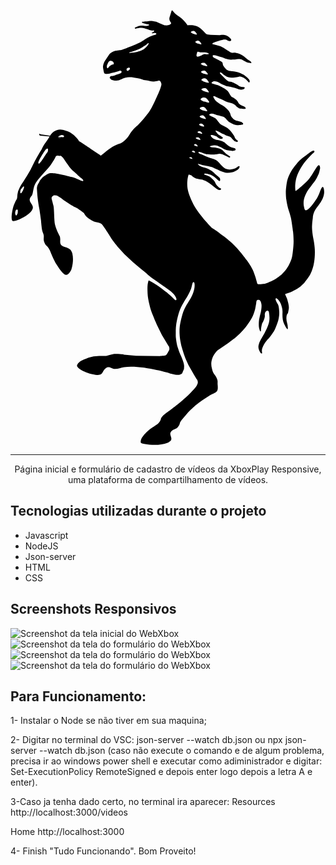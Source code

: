 <p align="center"> <svg role="img" aria-labelledby="ferrari-logo-svg-title" viewBox="0 0 162 224">
            <path
                d="M160.2 91.2c-.9 1.2-1.3 3.6-2.6 5.6-1.8 2.8-4.4 6.2-5.7 6.2-.7 0-.9-1.6-.9-1.6s-.9-2.7.6-6.1c1.1-2.4 1.7-3.1 3.1-4.9 1.3-1.7 2.1-2.6 3-4.4.8-1.6 1-1.9 1.5-4.4.1-.6-.1-1.9-.7-1.8-.8 0-3 4.8-5.3 7.5-2.2 2.5-6.3 5.7-6.3 5.7s-.4.3-.4-.5c-.1-.7-.2-2.8.2-4.7.4-1.9 1-3.8 2.7-6.7 1.9-3.3 4.3-5.6 5.5-6.8.5-.5 2-1.4 1.2-1.9-.7-.4-2.8 1.4-4.4 2.6-2 1.5-2.7 1.9-4.7 4.3s-2.5 3.4-2.5 3.4-1.9 3.1-2.4 6.1c-.5 3-.5 4.7-.5 4.7s0 2.7.3 4.3c.2 1.7.9 4.3.9 4.3s1 2.9 1.4 4.7c.4 1.8 1.1 7.1 1.1 7.1s.5 3.8.2 7.4c-.3 3.6-.6 5.7-1 6.8-.4 1.1-1.5 4-3.3 6-1.7 1.9-2.1 2.2-2.1 2.2s-1.8 1.5-3.3 2.3c-1.5.8-3.7 1.8-4.7 2.1-1 .2-2.4.3-2.5.3h-1.3l-.4-.3-.2-.8s-1-3.9-2.2-6.4c-1-2.1-3.1-5-3.1-5s-3.6-4.9-6.4-7.6c-3.2-3.2-6.8-5.6-9-7.3-.8-.6-2.6-1.7-2.6-1.7s-7.3-7.3-9.9-13.1c-1.8-4-3-6.9-2.5-11.3.1-1 .5-2.9.7-2.9l1.3.4c.1.1 1.3 1.2 2.4 1.6.6.2 1.7.4 1.7.4s.9.1 1.4.2c.5.2 1.4.5 2 .8.6.3 1.5.9 1.5.9l1.7 1.3 1.8 1.4s1 .7 1.3.8c.3.1.5.2.6.2h.4s.4-.1.5-.5c.1-.5-.5-.1-1.4-1.1-1-.9-1.4-1.7-1.4-1.7s-.2-.8-1-1.7c-.8-.9-1.8-1.7-1.8-1.7s-.7-.5-1.7-.8c-1-.3-1.3-.3-1.4-.7-.1-.4 1.2-.2 1.2-.2s1.5.2 2.7.8c1.2.6 1.9 1.3 1.9 1.3l.8.7.5.5.5.3s.5.5.6-.2c.1-.6-.1-1.1-.2-1.2l-.5-.5-2-1.7c-.6-.6-1-1-1.6-1.4-.6-.4-1.5-1-2.6-1.4-1-.4-1.6-.3-2.6-.8-.7-.3-1.3-.5-1.7-1.1-.1-.1-.6-.5.3-.3.9.2 1.5.5 2.5.7 1.6.4 2.6.4 4.1.9.6.2 1.4.6 1.4.6l1.9.8s2.6 1.4 4.4 1.5 3.3-.3 3.9-.6c.6-.2 1.7-.9 2-1.2s.5-.6.5-.6l.2-.5v-.4c-.5-.6-1.5 1-3.1 1.3-1.7.3-1.6.5-2.7.3-1.2-.2-1.9-.5-2.8-1.4-1.6-1.5-2.2-2.9-4.3-3.8-.9-.4-2.5-.8-2.5-.8s-2.2-.7-3.4-1.4c-.9-.5-2.8-.8-2.2-1.6.3-.4 2.7 1 4.5 1.2 1.3.2 2.2.1 3.2.1s2.4-.3 2.6-.3c.2-.1 1 0 1.7.2s1.1.5 1.8.8c.7.3 1.5.8 1.7.8l.4.1.2-.2.1-.2-.1-.2-.3-.2-.6-.4s-.9-.5-1.7-1.3c-.8-.8-1.5-1.7-2.7-2.1-1.2-.4-2.6-.6-2.6-.6l-1.4-.1-.6-.1s-1-.3-.2-.5 1.2-.3 1.4-.3c.1-.1 1.5-.2 2.3.1.8.3 2.1 1 2.2 1 .1.1 1.3 1 2.6 1.3 1.3.3 3 .4 3 .4l.8-.2.4-.1.3-.2-.1-.5s0-.4-.6-.5c-.6-.1-1.8-.3-2.9-1.1-1.1-.8-1.9-1.6-1.9-1.6s-.8-.7-2.4-1.1c-1.5-.4-2-.4-2-.4l-.5-.2-1.1-.5s-.5-.3-.9-.8-1-1.4.7-.9c1.7.5 2.1.8 2.1.8s.9.9 1.7 1c.5.1.9.2 1.2-.2.5-.5-.9-1.1-1.9-1.8-.8-.5-1.6-1.8-1.6-1.8s-.6-.5.3-.3c.9.2 2.5 1.2 2.5 1.2s.8.4 1.2.5c.3.1 1.1.6 1.5.8.3.1 1.2.3 1.8.6.8.5 1.2 1.3 1.6 1.6.4.3.7.8 1.2.9.5.1.6.3.9.1.3-.2.4-.3.4-.3s.1-.2-.4-.5-1.1-1.1-1.1-1.1l-.2-.4-.1-.4-.5-.8-.9-1.3s-1.4-1.9-2.7-2.6c-1.2-.7-2.1-1.1-2.1-1.1s-.6-.3-.9-.5c-.5-.4-.7-.7-1.1-1.2-.5-.6-.7-1-1.3-1.6-1.1-1.1-4.5-1.7-3.2-2.5.7-.4 1.6-.2 2-.1.4.1 1.3.5 2.2.8.6.2 1 .2 1.6.4.6.2 1.3.3 1.6.5.3.2.6.6.8.7.1.1.9 1.4 2.3 2.1s2.1 1.2 3.5 1.3c1.1.1 2.9-.3 2.9-.3s.5-.2.1-.7c-.5-.5-.5-.6-.9-.7-1.6-.6-2.9-.4-4.1-1.6-.5-.5-.7-.6-1.1-1.4-.4-.8-.2-1-.5-1.5-.2-.5-.7-1.2-.7-1.2s-1.5-1.8-3.1-2.7c-1.7-.9-2.9-1.8-3.1-2-.3-.2-.9-1-.9-1l-.5-.8-.3-.6c-.2-1.1 1.8.3 2.9.7 1.8.6 2.7 1.4 4.5 2 1 .3 1.6.3 2.6.7 1.7.7 2.2 2.4 4 2.6 1 .1 3 .5 2.6-.4-.4-1-2.4-1-3.4-2.2-.5-.5-.5-1-1-1.5-.8-1-2.7-1.9-2.7-1.9s-.6-.5-1.3-1.9c-.6-1.4-2.1-2.4-4.8-3.7-1.8-.9-5.4-1.1-4-2 .8-.6 1.5-.5 2.6-.2 1.1.4 1.5.9 2.4 1.3.9.4 1.3.5 1.5.6.2.1.9.4 1.2.4.2.1 1.7.3 2.1.4l2 .5 1.6.6s.8.3 1.3.3 1.3-.2 1.3-.2l.6-.4.1-.2s.3-.5-.5-.6c-.7-.1-1.1-.1-1.2-.1l-.7-.2-.3-.1s-1.4-1.1-2.6-1.6c-1.3-.5-1.5-.6-1.5-.6l-.5-.1-.6-.1s-.5 0-1.3-.7-1.1-1.1-1.8-1.8l-.9-.9s-.8-.6-.8-1.1c.1-.8 1.8.9 1.8.9l1.2.8s1 .7 2.8.8c1.8.1 4-.5 4-.5s.3-.2 1.3.1c1 .3 1.8.9 1.8.9l.8.7 1.2 1.3.2-.1c.1-.1.6-.6-.3-1.7-.9-1.1-2.4-2.1-2.4-2.1s-2-1.2-4-1.6c-2-.4-2.9-.4-2.9-.4s-1.5 0-2.4-1c-.9-1-1.5-2-1.5-2L109 27s-.5-.6-1.5-1c-.9-.4-1.9-1-1.9-1s-1.5-.5-1.6-1.2c-.3-1.3 2.5 0 4 .3 1.4.3 2 .8 3.4 1.1 1.2.3 1.9.4 3.2.3.7 0 1.1-.1 1.8-.2.7 0 1.2-.1 1.9 0 1 .2 1.4.7 2.4 1.1.6.3.9.6 1.6.7.6.1 1.8.5 1.6-.1l-.3-.4c-.5-.7-1.1-.7-1.7-1.2-1.3-1-1.9-1.8-3.4-2.5-1-.5-1.6-.7-2.7-.9-.8-.1-1.4.1-2.2-.1-.9-.3-1.2-.7-2.1-1.2-1.4-.8-2.2-1.5-3.7-2.1-1-.4-2.7-.8-2.7-.8l-.7-.1-.3-.1c-1.4-.5 2.5-1.6 4.3-2.1.9-.2 1.3-.4 2.2-.3.8.1 1.7 1.2 2.6.7 1.3-.7-1.5-2.6-2.4-2.9-1.2-.5-3.3-.1-3.3-.1l-4.6-.1-1.3-.2s-.8 0-1.4-.7c-.6-.7-2.9-3.5-5.5-3.9-2.7-.4-3.5 0-3.7-.2-2.3-3.6-4.7-4.4-6.5-6.1C84 1.2 83.2.1 83 .2c-.2.1-.5 1.6-1 2.9-.6 1.5-.2 2.2.1 2.8.4.6.9 1-.1 1.6-1 .6-2.3.4-2.3.4s-1.1-.2-2-.7c-.9-.4-2.8-1.2-2.8-1.2s-1.8-.5-3-.4-1.3.2-2.2.3c-.5 0-.7 0-1.2.1-.4.1-.9-.2-.9.3s1 .5 1.7.8c.7.3 2.3.3 2 .7-.4.4-1.9.5-2 .4-.1 0-1.1-.2-1.9-.2-1.3.1-1.4.1-3.3 1-.3.1-.2.8.4.6.7-.2 1.7-.4 2.8-.4 1.2 0 1.9.4 3.1.7 1 .3 1.1.5 2.6.7.3 0 .9-.2.9.2 0 .2-.4.5-.4.5s-.9.2-.8.5c.2.4 1 0 1.4 0 .4 0 1 .1.9.5l-.2.3c-1.1.3-1.7.5-2.7.9-2.5 1-3.5 2.2-5.9 3.4-2.3 1.1-6 2.5-6 2.5s-1.1.6-2.7 1-1.7.3-2.8.5c-1.1.1-1.6.3-2.5.8-.6.3-.9.6-1.4 1.1l-1.4 2.1-.8 1.2c-.2.4-.4.6-.5 1-.2.5-.3.7-.4 1.2-.3 1.2 0 1.9.2 3.1.1.3.1.5.2.8.1.3.5.6.5.6l.4.1s1.4-.1 2.3-.3c.9-.2 2.2-.5 2.2-.5l1.7-.5 1.1-.4s.7 0 .8.4c.1.3-.2.8-.2.8s-.6.3-1.1.5c-.5.2-1.7.5-1.8.6l-1.3.4-1.1.1s-.2.1-.4.4c-.2.3-.2.3-.2.5.2.2.3.4.5.6.4.3.6.5 1.1.6.7.3 1.1.2 1.8.2 1 0 1.6-.2 2.5-.6.8-.5 1.1-.5 2.2-.9.3-.1.9-.2 1.1-.2 1.9-.2 3 .1 4.9.4 1.9.3 2.8.9 4.7 1.2 2 .3 3.2.9 5.3.4 1-.2 1.6-.7 2.1.3.5.9.4 1.4.4 1.4s0 .6-.7 2.5-2.9 6.6-2.9 6.6l-1.5 3s-1.2 2.4-4 5.5-3 3.3-3 3.3-1.5 1.1-3 3-1.5 2.6-2.9 4c-.9.9-1.4 1.4-2.5 2.1s-2.4.5-5.9 2.9c-3 2.1-4.6 3.8-4.8 3.7-.2-.1-1.2-.9-1.6-1.1-.3-.2-6.1-4.1-6.1-4.1l-2.4-1.6-1.1-.7-.2-.4-.6-.8s-.9-1.1-2-2c-1.1-1-2.3-1.8-4.1-2.2-1.7-.5-2.8-.8-4.5-.2-1.1.4-1.7.8-2.5 1.6-1 1-1.2 1.8-2 3s-1.6 2.3-2 2.9c-.4.6-1.2 2.2-1.2 2.2s-2 3.2-3.1 5.3c-1.3 2.3-1.8 3.7-3 5.9-1.9 3.5-4.6 7.1-5.3 8.7-.7 1.6-.8 1.8-.8 1.8s-.2.9-.3 1.5c-.1.6-.1 1.6-.2 2-.1.5-.4 1-.5 1.1-.1.1-1.2 2.4-1.6 3.9-.4 1.5-1.3 6.2-.2 6.8 1.1.6 9.2-2.9 10.3-6.3.7-2.2-2.2-3.3-1.4-5.3.3-.7.5-.8 1-1.5.8-1.3.5-4 2-6.5 1.1-1.8 3.3-4.1 6.3-7.5 1.9-2.1 3.7-5.5 3.7-5.5s.4-1.2 1.2-1c.9.2 1.7.1 1.7.1l.4.3.8.8 1.2 1.8s2 2.9 2.7 3.7c.7.8 1.4 1.4 2.4 2.2 1.1 1 1.5 1.5 2.9 2.6 2 1.6 1.3 2.2-1.3.8-.9-.5-2.3-1-3.4-1.3-1.2-.3-5.7-1.5-8-1.8-2.2-.3-2.6-.2-2.6-.2s-1.1-.1-2.4.7c-1.3.8-2 1.4-2 1.4s-1.5 1.7-1.6 2c-.1.3-.8 1.5-.8 1.5s-.4.6-.5 1.3c-.2.7-.1 1.4-.1 1.4l.1 1.5.1 1.4s.3 3.5 1 7c.2 1 .4 2.6.4 2.6l.5 3.6s.3 3.8.6 5.1c.3 1.2.5 1.3.7 2.1.4 1.5-.3 2.2.4 4s1.3 1.6 2 2.7c.5.8.7 1 1.1 2 .4 1 1.7 4.3 3.2 6.7 1.6 2.5 3.7 5.6 5.1 5.3 1.4-.3 2.4-2.5 2.4-2.5s1.6-4.3.6-8.5c-1-4.3-5.6-2.3-6.2-5.4-.1-.7 0-1.8 0-1.8s-.1-1.3-.3-1.7c-.2-.4-1.8-3.4-2.4-5.9-.5-1.9-.4-8-.8-9.7-1.1-4.4-1.2-4-.6-4.8.7-.8 1.3-.6 1.3-.6l.9.1.7.3s.8.5 1.3.8c.4.3 1.8 1.4 1.8 1.4l3.4 2.2s1.9 1.1 2.7 1.5c.8.4 1.5.9 1.5.9l.9.6 1.5 1.1.3.3.2.4s.7 1.6 3.7 3.3c2.4 1.4 4.5 1 5.4 2.1.2.2 1.9 2.5 2.7 3.9 1 1.6 2.2 3.5 2.6 4.1s2.9 3.7 2.9 3.7l3.3 3.6 4.3 4 3.9 3.3 2.5 2s2.2 2.1 4.7 3.8c2.4 1.6 2.5 1.8 4.1 2.9 1.2.8 2.8 1.9 4.4 3.1 1.6 1.3 3.4 3.7 2.7 4.5-.5.3-1.4-1-3.1-2.5-1.4-1.2-2.1-1.8-3.5-2.8-1.8-1.4-2.7-2.1-4.7-3.3-1-.6-2.8-1.7-2.9-1.5-.7 2.1-.6 4.1-.5 6.7.1 1.8.4 3.6 1 5.9.5 2.2 1 3.4 1.8 5.5s2.3 5.4 2.3 5.4l2.3 4.6 2.1 3.5 1.1 1.8.4.6s.5 1.2 0 2-1.1 2.5-2 2.6c-.9.2-3 .3-3 .3l-11.9-.2-6.2-.5s-.7-.4-4.3-.4c-2.1 0-3.8.9-5 1-1 .1-5.9-.3-9.2 1-3.1 1.3-4.5 1.6-5.6 3.6-.8 1.5 3.9 3.9 7.8 4.8 6.3 1.4 4.5-1.3 6.9-3 .3-.2.4-.4.7-.5 1.6-.5 2.5.8 4.1.8 1.8 0 2.8-.6 4.6-.9 9.1-1.2 23.3 3.1 23.3 3.1s3.5 1.1 5.1.8c1.9-.4 1.5-1.1 2.1-2.2.5-.9.3-1.1.4-2.1 0-.6-.1-.9-.2-1.5-.4-1.7-1.5-4.1-1.5-4.1s-.8-1.8-1.1-2.7c-.4-1.3-.8-2.1-1-3.5-.6-3.7-.5-3.4-.5-5.5 0-3.8.4-5.9 1.4-9.6 1.5-5.4 4.3-7.7 6.4-12.9.6-1.4.6-3.4 1.3-3.6.8-.1.7 2.5.3 4-1.3 5.2-4.5 7.4-6 12.7-1.1 4.1-1.7 6.5-1.4 10.7.1 2.3 1 5.9 1 5.9s1.2 4 1.8 5.5c.6 1.5 1.8 4 1.8 4l2.7 4.8 1.4 2.3s1 .9.5 2.4-1.5 2.4-2.7 3.7c-3.4 4-11.3 9.9-13.3 11.3-2.8 2.1-2.7 2.7-2.9 3.3-1.1 3.2-4.3 3.3-7.8 7.1-.8.8-2.9 3-2.5 4.9.2.7 8.8 2.2 13.8.1 3.9-1.7.5-3.6 1.6-5.5.8-1.4 2.8-1.4 3.7-2.6 1.5-2 .5-1.9 1.8-3.5 4.3-5.2 7.1-8.2 14.8-12.9.7-.4 2-1 2-1s1.1-.5 1.5-1.1c.5-.8.4-1.5.4-2.4 0-.6-.1-.9-.1-1.5 0-.7.1-1.1-.1-1.8-.2-1.1-.9-2-1.3-2.6-.4-.5-1.1-1.4-1.5-3.3-.5-1.9-.5-3.5.3-5.6.8-2.1 2.6-3.8 2.6-3.8l4.5-3s3.9-2.8 5.1-3.9c1.3-1.1 3.8-3.4 5.6-6 2.1-2.9 3.2-4.7 4.1-8.2.3-1.3.6-3.3.6-3.3s0-1.4.8-1.5c.8-.1 1 .2 1 .2s.7.4.9 2.4c.1 2-.5 4.3-.5 4.3s-.6 2.3-.8 3.7c-.1.9-.1 1.4-.1 2.4 0 1.7.7 3.1.7 3.1s.4.3.4-.4c0-.8.2-2 .5-3.2.3-1 .5-.8 1.1-2.5.8-2.2.1-2 .5-3.3.2-.6.7-1.2 1.3-1.2.6 0 .7.8.7.8s.6 2.6.1 5-2.3 5.7-2.3 5.7l-1.4 2.4s-1 1.7-1.4 2.8c-.4 1.2-.5 1.7-.3 2.8.3 1.2 1.2 2.8 1.7 2.5.4-.3-.6-1.3.6-3.7 1.2-2.4 2.8-3.9 2.8-3.9s2.2-2.6 3.2-4.6c.9-1.8 1.8-4.7 1.8-4.7s.7-2.6.5-4.8c-.1-2.1-.5-3.2-.5-3.2l-.9-1.6-.5-1.2.2-.7c.2-.1.9.4 1.5 1.2.6.8 1.2 1.8 1.5 3.2.3 1 .4 1.9.4 2.8 0 .8-.3 4.1.9 6.2.5 1 1.7 3.3 1.8 2.3.2-2.3-.8-3.4-.7-5.5.1-2.4.7-1.8.9-3 .2-1.3.5-1.6.3-3.3-.2-1.6-.9-3.7-.9-3.7l-.7-1.6-.3-.6s.2-.3.5-.3l2.4-.8s3.1-1.4 4.3-2.4c1.3-.9 2.8-2.5 2.8-2.5s2-2.5 3-4.3c2.4-4.5 2.4-10.2 2.3-12.8-.1-2.5-.8-5.8-.8-5.8s-.8-4-.6-6.6c.2-2.6.4-3.8.4-3.8s-.1-2.6 2.1-5.4c2.2-2.8 3.2-4.6 3.6-6.7.4-1.8-.2-4.7-1-3.6zM94 73.2c-.3 0-.7-.4-.7-.4s-.1-.1.2-.3c.3-.2.7-.1.7-.1l.3.1.5.7c-.1.3-.7.1-1 0zm1.2-3.3c-.3-.1-.8-.4-.8-.4s-.1-.2.2-.4c.3-.2.8-.1.8-.1l.3.2c.1.1.6.6.6.8 0 .3-.7 0-1.1-.1zm1.1-3.4c-.4-.1-1-.5-1-.5s-.1-.2.3-.4 1-.1 1-.1l.4.2c.2.2.7.7.7 1-.1.3-1-.1-1.4-.2zm.9-3.1c-.4-.1-1-.5-1-.5s-.1-.2.3-.4 1-.1 1-.1l.4.2c.2.2.7.7.7 1-.1.2-1-.2-1.4-.2zm.9-3.7c-.5-.1-1.1-.6-1.1-.6s-.1-.2.3-.5 1.1-.1 1.1-.1l.4.2c.2.2.8.8.8 1.1 0 .4-1.1-.1-1.5-.1zm.6-4c-.6-.1-1.4-.7-1.4-.7s-.2-.3.4-.6c.5-.3 1.3-.2 1.3-.2l.5.3c.2.2.9 1 1 1.4 0 .4-1.2-.1-1.8-.2zm.4-4c-.7-.1-1.7-.9-1.7-.9s-.2-.3.4-.7c.6-.4 1.6-.2 1.6-.2s.3.1.6.3c.3.3 1.1 1.2 1.2 1.7.1.5-1.4-.1-2.1-.2zm.6-4.6c-.8-.1-1.9-1-1.9-1s-.2-.4.5-.8c.7-.5 1.8-.2 1.8-.2s.4.1.7.4c.3.3 1.3 1.4 1.4 1.9 0 .6-1.7-.2-2.5-.3zm-.4-18.6c-.6-.1-1.4-.7-1.4-.7s-.2-.2.4-.5c.6-.3 1.4-.1 1.4-.1s.3.1.5.3c.2.2 1 .9 1 1.3 0 .3-1.3-.2-1.9-.3zm2.2 4.5c.1.4-1.3-.1-2-.2-.6-.1-1.5-.8-1.5-.8s-.2-.3.4-.6c.6-.4 1.4-.2 1.4-.2s.3.1.6.3c.3.3 1 1.1 1.1 1.5zm-2.9 7.4c.6-.4 1.6-.2 1.6-.2s.3.1.6.3c.3.3 1.1 1.2 1.2 1.7.1.5-1.4-.1-2.1-.3-.7-.1-1.7-.9-1.7-.9s-.2-.2.4-.6zm1.3-3.4c-.7-.1-1.7-.9-1.7-.9s-.2-.3.4-.7c.6-.4 1.6-.2 1.6-.2s.3.1.6.3c.3.3 1.1 1.2 1.2 1.7.1.6-1.4 0-2.1-.2zm1.3-15c.8.2 1 .7.6.7-.4.1-.6.1-.9.1-.9 0-.8-.4-2 .2-1.2.6-.3.3-2 .9-1.6.6-1.2-1-1.2-1s.1-.3.3-1.1 1.2 0 1.9 0c1.3 0 2.4 0 3.3.2zm-4.5-6.2l.5.3c.2.2.9 1 1 1.4.1.4-1.2-.1-1.7-.2-.6-.1-1.4-.7-1.4-.7s-.2-.3.4-.6c.5-.4 1.2-.2 1.2-.2zM93.1 11c.5-.3 1.3-.2 1.3-.2l.5.3c.2.2.9 1 1 1.4.1.4-1.2-.1-1.7-.2-.6-.1-1.4-.7-1.4-.7s-.2-.3.3-.6zm-1 64.8c.3-.2.7-.1.7-.1l.3.1.5.7c0 .2-.6-.1-.9-.1-.3 0-.7-.4-.7-.4s-.2-.1.1-.2zM52 28.2c-.3.2-.5.3-.9.6-.5.4-1 1.4-1.3 1.1-.4-.3-.2-1.4-.2-1.4s.3-.8.7-1.6c.5-.8 1.1-.8 1.1-.8.6 0 1.7.4 1.7 1.3.1.9-.6.5-1.1.8zm8.2 3.1s-.4.1-.5-.6c-.1-.7.5-.8.5-.8s1.2-.6 1.2.2c.1.7-1.2 1.2-1.2 1.2zm10.7-13.6s-1.3 2.1-3.1 2.9c-1.8.8-3 1.2-6.4 1.5-.5 0-.3-.3-.3-.3s3.9-1.1 6.1-2.3c1.2-.7 2.6-1.6 3-2 1.4-1.2.7.2.7.2zM3.7 104.3c0 .5-.6 1.4-.8 1.4-.2 0-.6-.9-.5-1.4.1-.5.2-1.9 1-1.7.6.1.3 1.2.3 1.7zM6.3 93s-.9 1.9-1.2 1.1c-.3-.7.3-2 .3-2 .8-.7 1.1-1.7 1.5-1.3.3.4-.6 2.2-.6 2.2zm12.4-19.5c-.9 1-3.7 6.3-4.3 5.4-.6-.7 2.7-5.7 3.4-6.7.7-1.1 1.3-.9 1.3-.9l.2.2c-.1 0 .3 1-.6 2zm7.5-7.9s-2 .4-1.7-.3c.4-.7 1.8-1 1.8-1 1.1.2 1.3.3 1.2.8.1.5-1.3.5-12-1.1-.8-.9-1 .2-.3.6-.2.6-.2s3.4.6 5.6.7c1.6.1 2.4.2 4 .1.9 0 .4-.1 1.8-.1.5-.1.2.6-.2.7zm9.5-2.8c-.1.1-.7.3-1.2.4-.6.1-.3-.4-.3-.4s.4-.6.9-.9c.6-.3.9 0 .9 0 .2.4-.2.8-.3.9zm7.4-19.2c-.7 1.5-.9 2-1 3.4-.2 1.5.7 5.7-.7 4.1-.5-.7-1-4-.6-5.6.7-3.6 3.6-4.6 2.3-1.9zm-20.2 61.1c-.6.4.6 1.6-1.3 1.5-1.1-.1-.5-1.1-.4-1.2l.7-1c.5-.7.8-.8 1.3-1.1.5-.3.9.5.9.5s.2.3.2.7c0 .3-.9.2-1.4.6zm10.5-10.1l-.9.7c-.1 0-.7.5-.9.2-.2-.3.1-.7.1-.8 0-.1.6-.8 1.1-1 .5-.3.8 0 .8 0 .3.7-.2.9-.2.9zm4.7-175.2s-.4 1.3-1.2 1.6c-1 .3-4.8.4-4.9.1-.1-.3 4.4-.7 6.1-2.4.4-.4 0 .7 0 .7zm-1.4-3.3c.3-.5.1.8.1.8s-.3 1.3-1 1.7c-.9.5-3.1 1.1-3.3.8 0-.2 2.9-1.1 4.2-3.3zm-6.2-15s.4 0 1 .3c.6.4 1 1.6 1 1.6s.1.2-.4.2c-.3 0-.3-.5-.6-.7-.4-.3-.7-.4-1.2-.6-.5-.2-1.2.1-1.3-.4 0-.6 1.5-.4 1.5-.4zm-4.6 3.3s.2-.6 1.1-1.1c.8-.5 1.9-.5 1.9-.5s.6 0 1.3.5c.7.5 1.3 2.2 1.3 2.2s.2 1.1-.3 1.5c-.5.4-1.3-.3-1.7-.9-.5-.6-.8-.8-1.5-1-.8-.3-2 .6-2.2 0 0-.2.1-.7.1-.7zM74.6 33c-.6.1-.2-.5-.2-.5s1.7-.7 2.8-1.3c1.8-.9 5.2-4.5 4.3-2.8-.4.8-1.6 1.8-1.6 1.8s-1.4 2-1.7 2.3c-1.3 1-2.9.4-3.6.5zM60.5 71.8l.1-.2s3-2 7.7-1.4c2.8.4 5.5 2.9 5.1 3.2-.4.3-1 0-1.2 0l-1-.5-1.5-.4S67 71.9 65 72c-2 .1-3.8.8-3.8.8s-.8.4-1-.1c-.1-.6.3-.9.3-.9zm7.4 56.3C61 122.8 52.6 112 53.6 111c.9-.8 4.3 4.2 9.4 9.7 5.4 5.8 11.7 11.3 11.9 12 .4 1.2-4.4-2.6-7-4.6zm15.7-74.7c-2.9 5-6.9 8.8-6.9 8.8-1.4 1-.5-.8-.5-.8s3.9-5.4 5.7-9.2c1.3-2.7 2.1-6.3 2.7-7 1.4-1.7.7 5.2-1 8.2zm8 54.8c-3-3.6-5.2-7.5-5.9-12.4-.2-1.1-.2-2.7.8-2.5.9.1.8 1.8.8 2.2.3 2.9 1.5 5.8 3.7 9.3 3.1 4.9 8.1 8.7 7.9 9-.5.5-5.5-3.4-7.3-5.6zm.9 93.5c-1.7 1.6-4.6 3.8-4.6 3.8h-.4v-.5l.1-.2.2-.3.2-.3.2-.3.6-.7 1.4-1.3 1.4-1.3 2.2-2.2s.8-.9 1.1-1.1c.3-.2.5-.4.8-.6.4-.2.9-.5 1.1-.3v.4c.1.3-2.5 3.2-4.3 4.9zm6.2-74c-1.3.9-1.8.8-2.6 1.7-.9 1.1-1.2 4.8-2.1 3.3-.9-1.5-.3-3.6 1.2-5.2 1.8-2.1 5.7-1.4 3.5.2zm4.7 65.8c.6-.2.9-.1.9-.1l.2.4c0 .1-.8 1.2-1.2 1.2-.5-.1-.3-.7-.3-.7s-.2-.6.4-.8zm17.1-40.7c-.9-.6.5-2.4.5-3.9 0-1.2-.2-2.1-.2-3.1s1-1.3 1-1.3c.2 0 .6.2 1.1 1.2s-.8 8.1-2.4 7.1zm30.6-28.6c-.2 4.2-.4 7.2-2.9 10.4-3 3.9-8.2 7.9-7.1 4.7.7-1.9 5.3-4.3 7.1-9.6 1-3.2 1.2-6.2 1.2-6.2l-.2-6.1s-.1-.5-.1-1.2c.3-.8.7-.2.7-.2l.2.3c0 .2 1.2 4.9 1.1 7.9z">
            </path>
        </svg> </p>

<hr>

<p align="center">Página inicial e formulário de cadastro de vídeos da XboxPlay Responsive, uma plataforma de compartilhamento de vídeos.</p>

## Tecnologias utilizadas durante o projeto
* Javascript
* NodeJS
* Json-server
* HTML
* CSS

## Screenshots Responsivos
![Screenshot da tela inicial do WebXbox](./img/Captura%20de%20tela%202023-09-14%20184829.png)
![Screenshot da tela do formulário do WebXbox](./img/Captura%20de%20tela%202023-09-14%20184938.png)
![Screenshot da tela do formulário do WebXbox](./img/Captura%20de%20tela%202023-09-15%20173213.png)
![Screenshot da tela do formulário do WebXbox](./img/Captura%20de%20tela%202023-09-15%20173243.png)

## Para Funcionamento: 
1- Instalar o Node se não tiver em sua maquina;

2- Digitar no terminal do VSC: json-server --watch db.json ou npx json-server --watch db.json (caso não execute o comando e de algum problema, precisa ir ao windows power shell e executar como adiministrador e digitar: Set-ExecutionPolicy RemoteSigned e depois enter logo depois a letra A e enter).

3-Caso ja tenha dado certo, no terminal ira aparecer:
Resources
  http://localhost:3000/videos

  Home
  http://localhost:3000

4- Finish "Tudo Funcionando". Bom Proveito!